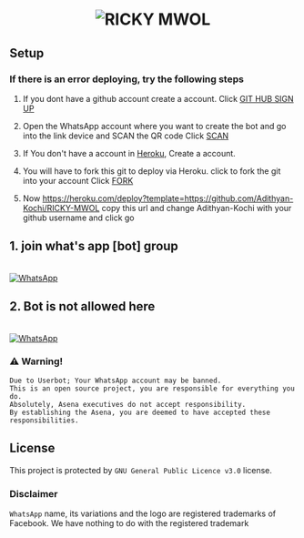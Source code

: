 <h1 align="center">
  <img src="https://raw.githubusercontent.com/Adithyan-Kochi/RICKY-MWOL/master/Its-me-Ricky-mwol.gif" alt="RICKY MWOL" />
</h1>
  
## Setup


  ### If there is an error deploying, try the following steps
  
1. If you dont have a github account create a account. Click [GIT HUB SIGN UP](https://github.com/signup/)

2. Open the WhatsApp account where you want to create the bot and go into the link device and SCAN the QR code Click [SCAN](https://replit.com/@chunkindepadayali/LizaMwol?v=1)
 
3. If You don't have a account in [Heroku](https://signup.heroku.com/), Create a account.

4. You will have to fork this git to deploy via Heroku.
  click to fork the git into your account
 Click [FORK](https://github.com/Adithyan-Kochi/RICKY-MWOL/fork)

5. Now https://heroku.com/deploy?template=https://github.com/Adithyan-Kochi/RICKY-MWOL copy this url and change Adithyan-Kochi with your github username and click go<br>
## 1. join what's app [bot] group 
<br>
<a href="https://chat.whatsapp.com/LhVZI1PeWCEF6cMx7CQCfW"><img alt="WhatsApp" src="https://img.shields.io/badge/-Whatsapp%20Group-red?style=for-the-badge&logo=whatsapp&logoColor=white"/></a> 
   <br> 

## 2. Bot is not allowed here

 <br>
<a href="https://chat.whatsapp.com/LhVZI1PeWCEF6cMx7CQCfW"><img alt="WhatsApp" src="https://img.shields.io/badge/-Whatsapp%20Group-blue?style=for-the-badge&logo=whatsapp&logoColor=white"/></a> 
   <br>
   
   
### ⚠️ Warning! 
```
Due to Userbot; Your WhatsApp account may be banned.
This is an open source project, you are responsible for everything you do. 
Absolutely, Asena executives do not accept responsibility.
By establishing the Asena, you are deemed to have accepted these responsibilities.
```


## License
This project is protected by `GNU General Public Licence v3.0` license.

### Disclaimer
`WhatsApp` name, its variations and the logo are registered trademarks of Facebook. We have nothing to do with the registered trademark
